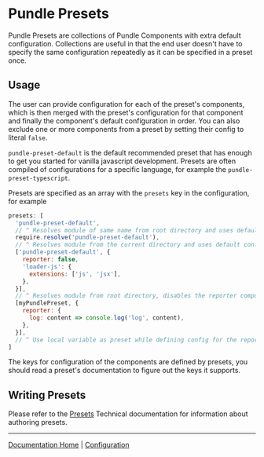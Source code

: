 # Pundle Presets

Pundle Presets are collections of Pundle Components with extra default configuration. Collections are useful in that the end user doesn't have to specify the same configuration repeatedly as it can be specified in a preset once.

## Usage

The user can provide configuration for each of the preset's components, which is then merged with the preset's configuration for that component and finally the component's default configuration in order. You can also exclude one or more components from a preset by setting their config to literal `false`.

`pundle-preset-default` is the default recommended preset that has enough to get you started for vanilla javascript development. Presets are often compiled of configurations for a specific language, for example the `pundle-preset-typescript`.

Presets are specified as an array with the `presets` key in the configuration, for example

```js
presets: [
  'pundle-preset-default',
  // ^ Resolves module of same name from root directory and uses default configs
  require.resolve('pundle-preset-default'),
  // ^ Resolves module from the current directory and uses default configuration
  ['pundle-preset-default', {
    reporter: false,
    'loader-js': {
      extensions: ['js', 'jsx'],
    },
  }],
  // ^ Resolves module from root directory, disables the reporter component and specifies config for loader-js
  [myPundlePreset, {
    reporter: {
      log: content => console.log('log', content),
    },
  }],
  // ^ Use local variable as preset while defining config for the reporter component
]
```

The keys for configuration of the components are defined by presets, you should read a preset's documentation to figure out the keys it supports.

## Writing Presets

Please refer to the [Presets](../technical/presets.md) Technical documentation for information about authoring presets.

---

[Documentation Home](../) | [Configuration](configuration.md)
